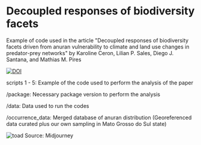 # Decoupled responses of biodiversity facets
Example of code used in the article "Decoupled responses of biodiversity facets driven from anuran vulnerability to climate and land use changes in predator-prey networks" by Karoline Ceron, Lilian P. Sales, Diego J. Santana, and Mathias M. Pires

[![DOI](https://zenodo.org/badge/522530874.svg)](https://zenodo.org/badge/latestdoi/522530874)

scripts 1 - 5: Example of the code used to perform the analysis of the paper

/package: Necessary package version to perform the analysis

/data: Data used to run the codes

/occurrence_data: Merged database of anuran distribution (Georeferenced data curated plus our own sampling in Mato Grosso do Sul state)


![toad](https://user-images.githubusercontent.com/65569572/222736353-7696d228-21a0-4403-9498-80ff4043a277.jpg)
Source: Midjourney
